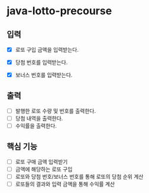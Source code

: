 # java-lotto-precourse


## 입력
- [x] 로또 구입 금액을 입력받는다.
- [x] 당첨 번호를 입력받는다.
- [x] 보너스 번호를 입력받는다.


## 출력
- [ ] 발행한 로또 수량 및 번호를 출력한다.
- [ ] 당첨 내역을 출력한다.
- [ ] 수익률을 출력한다.

## 핵심 기능
- [ ] 로또 구매 금액 입력받기
- [ ] 금액에 해당하는 로또 구입
- [ ] 로또와 당첨 번호/보너스 번호를 통해 로또의 당첨 순위 계산
- [ ] 로또들의 결과와 입력 금액을 통해 수익률 계산